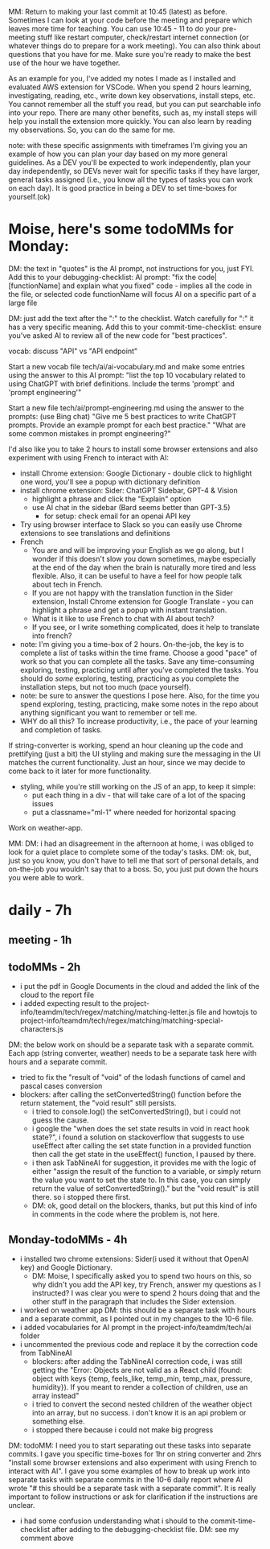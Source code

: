 MM: Return to making your last commit at 10:45 (latest) as before. Sometimes I can look at your code before the meeting and prepare which leaves more time for teaching. You can use 10:45 - 11 to do your pre-meeting stuff like restart computer, check/restart internet connection (or whatever things do to prepare for a work meeting). You can also think about questions that you have for me. Make sure you're ready to make the best use of the hour we have together.

As an example for you, I've added my notes I made as I installed and evaluated AWS extension for VSCode. When you spend 2 hours learning, investigating, reading, etc., write down key observations, install steps, etc. You cannot remember all the stuff you read, but you can put searchable info into your repo. There are many other benefits, such as, my install steps will help you install the extension more quickly. You can also learn by reading my observations. So, you can do the same for me.

note: with these specific assignments with timeframes I'm giving you an example of how you can plan your day based on my more general guidelines. As a DEV you'll be expected to work independently, plan your day independently, so DEVs never wait for specific tasks if they have larger, general tasks assigned (i.e., you know all the types of tasks you can work on each day). It is good practice in being a DEV to set time-boxes for yourself.(ok)

# Moise, here's some todoMMs for Monday:

DM: the text in "quotes" is the AI prompt, not instructions for you, just FYI.
Add this to your debugging-checklist: AI prompt: "fix the code|[functionName] and explain what you fixed"
code - implies all the code in the file, or selected code
functionName will focus AI on a specific part of a large file

DM: just add the text after the ":" to the checklist. Watch carefully for ":" it has a very specific meaning. 
Add this to your commit-time-checklist: ensure you've asked AI to review all of the new code for "best practices". 

vocab: discuss "API" vs "API endpoint"

Start a new vocab file tech/ai/ai-vocabulary.md and make some entries using the answer to this AI prompt: 
"list the top 10 vocabulary related to using ChatGPT  with brief definitions. Include the terms 'prompt' and 'prompt engineering'"

Start a new file tech/ai/prompt-engineering.md using the answer to the prompts: (use Bing chat)
"Give me 5 best practices to write ChatGPT prompts. Provide an example prompt for each best practice."
"What are some common mistakes in prompt engineering?"




I'd also like you to take 2 hours to install some browser extensions and also experiment with using French to interact with AI:
* install Chrome extension: Google Dictionary - double click to highlight one word, you'll see a popup with dictionary definition
* install chrome extension: Sider: ChatGPT Sidebar, GPT-4 & Vision
  * highlight a phrase and click the "Explain" option
  * use AI chat in the sidebar (Bard seems better than GPT-3.5)
    * for setup: check email for an openai API key
* Try using browser interface to Slack so you can easily use Chrome extensions to see translations and definitions 
* French
  * You are and will be improving your English as we go along, but I wonder if this doesn't slow you down sometimes, maybe especially at the end of the day when the brain is naturally more tired and less flexible. Also, it can be useful to have a feel for how people talk about tech in French. 
  * If you are not happy with the translation function in the Sider extension, Install Chrome extension for Google Translate - you can highlight a phrase and get a popup with instant translation. 
  * What is it like to use French to chat with AI about tech? 
  * If you see, or I write something complicated, does it help to translate into french?
* note: I'm giving you a time-box of 2 hours. On-the-job, the key is to complete a list of tasks within the time frame. Choose a good "pace" of work so that you can complete all the tasks. Save any time-consuming exploring, testing, practicing until after you've completed the tasks. You should do *some* exploring, testing, practicing as you complete the installation steps, but not too much (pace yourself).
* note: be sure to answer the questions I pose here. Also, for the time you spend exploring, testing, practicing, make some notes in the repo about anything significant you want to remember or tell me.
* WHY do all this? To increase productivity, i.e., the pace of your learning and completion of tasks. 

If string-converter is working, spend an hour cleaning up the code and prettifying (just a bit) the UI styling and making sure the messaging in the UI matches the current functionality. Just an hour, since we may decide to come back to it later for more functionality.
* styling, while you're still working on the JS of an app, to keep it simple:
  * put each thing in a div - that will take care of a lot of the spacing issues
  * put a classname="ml-1" where needed for horizontal spacing 

Work on weather-app. 

MM: DM: i had an disagreement in the afternoon at home, i was obliged to look for a quiet place to complete some of the today's tasks. DM: ok, but, just so you know, you don't have to tell me that sort of personal details, and on-the-job you wouldn't say that to a boss. So, you just put down the hours you were able to work. 

# daily - 7h

## meeting - 1h

## todoMMs - 2h
* i put the pdf in Google Documents in the cloud and added the link of the cloud to the report file
* i added expecting result to the project-info/teamdm/tech/regex/matching/matching-letter.js file and howtojs to project-info/teamdm/tech/regex/matching/matching-special-characters.js

DM: the below work on should be a separate task with a separate commit. Each app (string converter, weather) needs to be a separate task here with hours and a separate commit.
* tried to fix the "result of "void" of the lodash functions of camel and pascal cases conversion 
* blockers: after calling the setConvertedString() function before the return statement, the "void result" still persists.
  * i tried to console.log() the setConvertedString(), but i could not guess the cause.
  * i google the "when does the set state results in void in react hook state?", i found a solution on stackoverflow that suggests to use useEffect after calling the set state function in a provided function then call the get state in the useEffect() function, I paused by there.
  * i then ask TabNineAI for suggestion, it provides me with the logic of either "assign the result of the function to a variable, or simply return the value you want to set the state to. In this case, you can simply return the value of setConvertedString()." but the "void result" is still there. so i stopped there first.
  * DM: ok, good detail on the blockers, thanks, but put this kind of info in comments in the code where the problem is, not here.

## Monday-todoMMs - 4h
* i installed two chrome extensions: Sider(i used it without that OpenAI key) and Google Dictionary.
  * DM: Moise, I specifically asked you to spend two hours on this, so why didn't you add the API key, try French, answer my questions as I instructed? I was clear you were to spend 2 hours doing that and the other stuff in the paragraph that includes the Sider extension. 
* i worked on weather app DM: this should be a separate task with hours and a separate commit, as I pointed out in my changes to the 10-6 file.
* i added vocabularies for AI prompt in the project-info/teamdm/tech/ai folder
* i uncommented the previous code and replace it by the correction code from TabNineAI
  * blockers: after adding the TabNineAI correction code, i was still getting the "Error: Objects are not valid as a React child (found: object with keys {temp, feels_like, temp_min, temp_max, pressure, humidity}). If you meant to render a collection of children, use an array instead"
  * i tried to convert the second nested children of the weather object into an array, but no success. i don't know it is an api problem or something else.
  * i stopped there because i could not make big progress
 
DM: todoMM: I need you to start separating out these tasks into separate commits. I gave you specific time-boxes for 1hr on string converter and 2hrs "install some browser extensions and also experiment with using French to interact with AI". I gave you some examples of how to break up work into separate tasks with separate commits in the 10-6 daily report where AI wrote "# this should be a separate task with a separate commit". It is really important to follow instructions or ask for clarification if the instructions are unclear. 

* i had some confusion understanding what i should to the commit-time-checklist after adding to the debugging-checklist file. DM: see my comment above